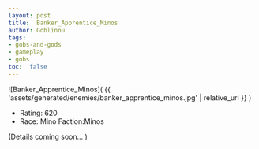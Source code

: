 ```yaml
---
layout: post
title:  Banker_Apprentice_Minos
author: Goblinou
tags:
- gobs-and-gods
- gameplay
- gobs
toc:  false
---
```


![Banker_Apprentice_Minos]( {{ 'assets/generated/enemies/banker_apprentice_minos.jpg' | relative_url }} )
- Rating: 620
- Race: Mino  Faction:Minos

(Details coming soon... )